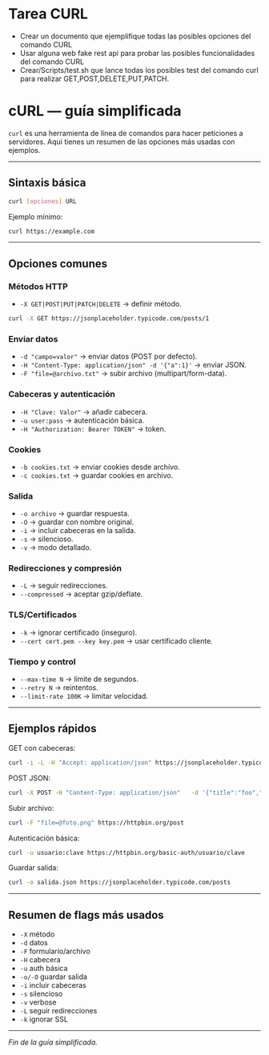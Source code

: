 # Tarea CURL
- Crear un documento que ejemplifique todas las posibles opciones del comando CURL
- Usar alguna web fake rest api para probar las posibles funcionalidades del comando CURL
- Crear/Scripts/test.sh que lance todas los posibles test del comando curl para realizar GET,POST,DELETE,PUT,PATCH.

# cURL — guía simplificada

`curl` es una herramienta de línea de comandos para hacer peticiones a servidores. Aquí tienes un resumen de las opciones más usadas con ejemplos.

---

## Sintaxis básica

```bash
curl [opciones] URL
```

Ejemplo mínimo:

```bash
curl https://example.com
```

---

## Opciones comunes

### Métodos HTTP

* `-X GET|POST|PUT|PATCH|DELETE` → definir método.

```bash
curl -X GET https://jsonplaceholder.typicode.com/posts/1
```

### Enviar datos

* `-d "campo=valor"` → enviar datos (POST por defecto).
* `-H "Content-Type: application/json" -d '{"a":1}'` → enviar JSON.
* `-F "file=@archivo.txt"` → subir archivo (multipart/form-data).

### Cabeceras y autenticación

* `-H "Clave: Valor"` → añadir cabecera.
* `-u user:pass` → autenticación básica.
* `-H "Authorization: Bearer TOKEN"` → token.

### Cookies

* `-b cookies.txt` → enviar cookies desde archivo.
* `-c cookies.txt` → guardar cookies en archivo.

### Salida

* `-o archivo` → guardar respuesta.
* `-O` → guardar con nombre original.
* `-i` → incluir cabeceras en la salida.
* `-s` → silencioso.
* `-v` → modo detallado.

### Redirecciones y compresión

* `-L` → seguir redirecciones.
* `--compressed` → aceptar gzip/deflate.

### TLS/Certificados

* `-k` → ignorar certificado (inseguro).
* `--cert cert.pem --key key.pem` → usar certificado cliente.

### Tiempo y control

* `--max-time N` → límite de segundos.
* `--retry N` → reintentos.
* `--limit-rate 100K` → limitar velocidad.

---

## Ejemplos rápidos

GET con cabeceras:

```bash
curl -i -L -H "Accept: application/json" https://jsonplaceholder.typicode.com/posts/1
```

POST JSON:

```bash
curl -X POST -H "Content-Type: application/json"   -d '{"title":"foo","body":"bar","userId":1}'   https://jsonplaceholder.typicode.com/posts
```

Subir archivo:

```bash
curl -F "file=@foto.png" https://httpbin.org/post
```

Autenticación básica:

```bash
curl -u usuario:clave https://httpbin.org/basic-auth/usuario/clave
```

Guardar salida:

```bash
curl -o salida.json https://jsonplaceholder.typicode.com/posts
```

---

## Resumen de flags más usados

* `-X` método
* `-d` datos
* `-F` formulario/archivo
* `-H` cabecera
* `-u` auth básica
* `-o/-O` guardar salida
* `-i` incluir cabeceras
* `-s` silencioso
* `-v` verbose
* `-L` seguir redirecciones
* `-k` ignorar SSL

---

*Fin de la guía simplificada.*
